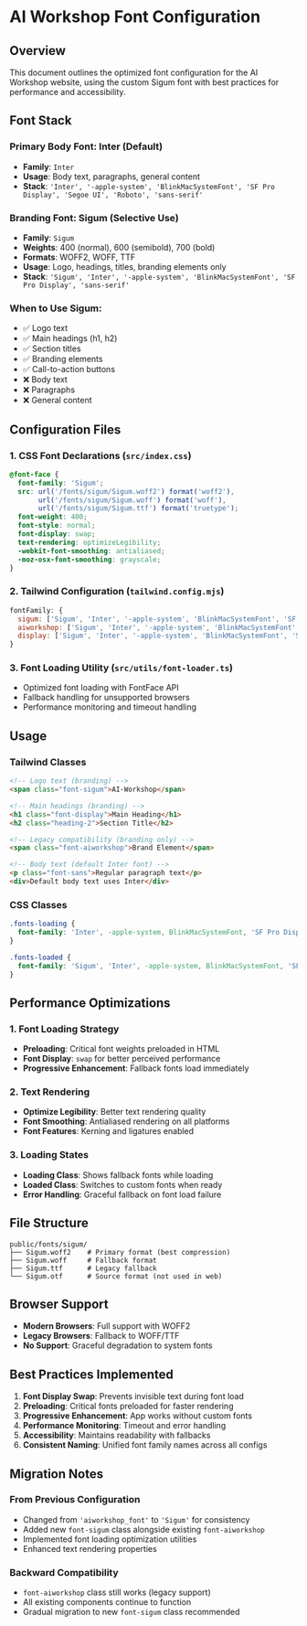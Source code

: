 # AI Workshop Font Configuration

## Overview
This document outlines the optimized font configuration for the AI Workshop website, using the custom Sigum font with best practices for performance and accessibility.

## Font Stack

### Primary Body Font: Inter (Default)
- **Family**: `Inter`
- **Usage**: Body text, paragraphs, general content
- **Stack**: `'Inter', '-apple-system', 'BlinkMacSystemFont', 'SF Pro Display', 'Segoe UI', 'Roboto', 'sans-serif'`

### Branding Font: Sigum (Selective Use)
- **Family**: `Sigum`
- **Weights**: 400 (normal), 600 (semibold), 700 (bold)
- **Formats**: WOFF2, WOFF, TTF
- **Usage**: Logo, headings, titles, branding elements only
- **Stack**: `'Sigum', 'Inter', '-apple-system', 'BlinkMacSystemFont', 'SF Pro Display', 'sans-serif'`

### When to Use Sigum:
- ✅ Logo text
- ✅ Main headings (h1, h2)
- ✅ Section titles
- ✅ Branding elements
- ✅ Call-to-action buttons
- ❌ Body text
- ❌ Paragraphs
- ❌ General content

## Configuration Files

### 1. CSS Font Declarations (`src/index.css`)
```css
@font-face {
  font-family: 'Sigum';
  src: url('/fonts/sigum/Sigum.woff2') format('woff2'),
       url('/fonts/sigum/Sigum.woff') format('woff'),
       url('/fonts/sigum/Sigum.ttf') format('truetype');
  font-weight: 400;
  font-style: normal;
  font-display: swap;
  text-rendering: optimizeLegibility;
  -webkit-font-smoothing: antialiased;
  -moz-osx-font-smoothing: grayscale;
}
```

### 2. Tailwind Configuration (`tailwind.config.mjs`)
```javascript
fontFamily: {
  sigum: ['Sigum', 'Inter', '-apple-system', 'BlinkMacSystemFont', 'SF Pro Display', 'sans-serif'],
  aiworkshop: ['Sigum', 'Inter', '-apple-system', 'BlinkMacSystemFont', 'SF Pro Display', 'sans-serif'],
  display: ['Sigum', 'Inter', '-apple-system', 'BlinkMacSystemFont', 'SF Pro Display', 'sans-serif'],
}
```

### 3. Font Loading Utility (`src/utils/font-loader.ts`)
- Optimized font loading with FontFace API
- Fallback handling for unsupported browsers
- Performance monitoring and timeout handling

## Usage

### Tailwind Classes
```html
<!-- Logo text (branding) -->
<span class="font-sigum">AI-Workshop</span>

<!-- Main headings (branding) -->
<h1 class="font-display">Main Heading</h1>
<h2 class="heading-2">Section Title</h2>

<!-- Legacy compatibility (branding only) -->
<span class="font-aiworkshop">Brand Element</span>

<!-- Body text (default Inter font) -->
<p class="font-sans">Regular paragraph text</p>
<div>Default body text uses Inter</div>
```

### CSS Classes
```css
.fonts-loading {
  font-family: 'Inter', -apple-system, BlinkMacSystemFont, 'SF Pro Display', sans-serif;
}

.fonts-loaded {
  font-family: 'Sigum', 'Inter', -apple-system, BlinkMacSystemFont, 'SF Pro Display', sans-serif;
}
```

## Performance Optimizations

### 1. Font Loading Strategy
- **Preloading**: Critical font weights preloaded in HTML
- **Font Display**: `swap` for better perceived performance
- **Progressive Enhancement**: Fallback fonts load immediately

### 2. Text Rendering
- **Optimize Legibility**: Better text rendering quality
- **Font Smoothing**: Antialiased rendering on all platforms
- **Font Features**: Kerning and ligatures enabled

### 3. Loading States
- **Loading Class**: Shows fallback fonts while loading
- **Loaded Class**: Switches to custom fonts when ready
- **Error Handling**: Graceful fallback on font load failure

## File Structure
```
public/fonts/sigum/
├── Sigum.woff2    # Primary format (best compression)
├── Sigum.woff     # Fallback format
├── Sigum.ttf      # Legacy fallback
└── Sigum.otf      # Source format (not used in web)
```

## Browser Support
- **Modern Browsers**: Full support with WOFF2
- **Legacy Browsers**: Fallback to WOFF/TTF
- **No Support**: Graceful degradation to system fonts

## Best Practices Implemented

1. **Font Display Swap**: Prevents invisible text during font load
2. **Preloading**: Critical fonts preloaded for faster rendering
3. **Progressive Enhancement**: App works without custom fonts
4. **Performance Monitoring**: Timeout and error handling
5. **Accessibility**: Maintains readability with fallbacks
6. **Consistent Naming**: Unified font family names across all configs

## Migration Notes

### From Previous Configuration
- Changed from `'aiworkshop_font'` to `'Sigum'` for consistency
- Added new `font-sigum` class alongside existing `font-aiworkshop`
- Implemented font loading optimization utilities
- Enhanced text rendering properties

### Backward Compatibility
- `font-aiworkshop` class still works (legacy support)
- All existing components continue to function
- Gradual migration to new `font-sigum` class recommended
